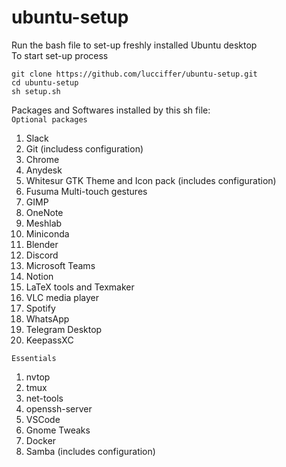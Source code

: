 # ubuntu-setup
Run the bash file to set-up freshly installed Ubuntu desktop   
To start set-up process  
```
git clone https://github.com/lucciffer/ubuntu-setup.git    
cd ubuntu-setup    
sh setup.sh
```

Packages and Softwares installed by this sh file:    
`Optional packages`  
1. Slack  
2. Git (includess configuration)
3. Chrome
4. Anydesk  
5. Whitesur GTK Theme and Icon pack (includes configuration)  
6. Fusuma Multi-touch gestures  
7. GIMP
8. OneNote
9. Meshlab
10. Miniconda 
11. Blender  
12. Discord  
13. Microsoft Teams  
14. Notion  
15. LaTeX tools and Texmaker   
16. VLC media player  
17. Spotify  
18. WhatsApp  
19. Telegram Desktop  
20. KeepassXC  

`Essentials`  
1. nvtop
2. tmux
3. net-tools
4. openssh-server
5. VSCode
6. Gnome Tweaks  
7. Docker  
8. Samba (includes configuration)